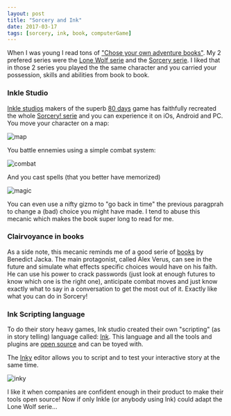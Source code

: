 ```yaml
---
layout: post
title: "Sorcery and Ink"
date: 2017-03-17
tags: [sorcery, ink, book, computerGame]
---
```


When I was young I read tons of ["Chose your own adventure books"](https://en.wikipedia.org/wiki/Choose_Your_Own_Adventure). My 2 prefered series were the [Lone Wolf serie](https://en.wikipedia.org/wiki/Lone_Wolf_(gamebooks)) and the [Sorcery serie](https://en.wikipedia.org/wiki/Sorcery!). I liked that in those 2 series you played the the same character and you carried your possession, skills and abilities from book to book.

### Inkle Studio
[Inkle studios](http://www.inklestudios.com/) makers of the superb [80 days](http://www.inklestudios.com/80days/) game has faithfully recreated the whole [Sorcery! serie](http://www.inklestudios.com/sorcery/) and you can experience it on iOs, Android and PC. You move your character on a map:

![map](http://www.inklestudios.com/sorcery/img/s1-map.jpg)

You battle ennemies using a simple combat system:

![combat](http://www.inklestudios.com/sorcery/img/s3-combat.jpg)

And you cast spells (that you better have memorized)

![magic](http://www.inklestudios.com/sorcery/img/s3-spellbook.jpg)

You can even use a nifty gizmo to "go back in time" the previous paragprah to change a (bad) choice you might have made. I tend to abuse this mecanic which makes the book super long to read for me.

### Clairvoyance in books
As a side note, this mecanic reminds me of a good serie of [books](http://benedictjacka.co.uk/alex-verus/us/fated/) by Benedict Jacka. The main protagonist, called Alex Verus, can see in the future and simulate what effects specific choices would have on his faith. He can use his power to crack passwords (just look at enough futures to know which one is the right one), anticipate combat moves and just know exactly what to say in a conversation to get the most out of it. Exactly like what you can do in Sorcery!

### Ink Scripting language
To do their story heavy games, Ink studio created their own "scripting" (as in story telling) language called: [Ink](http://www.inklestudios.com/ink/). This language and all the tools and plugins are [open source](https://github.com/inkle/ink) and can be toyed with.

The [Inky](https://github.com/inkle/inky) editor allows you to script and to test your interactive story at the same time.

![inky](https://raw.githubusercontent.com/inkle/inky/master/resources/screenshot.gif)

I like it when companies are confident enough in their product to make their tools open source! Now if only Inkle (or anybody using Ink) could adapt the Lone Wolf serie...
